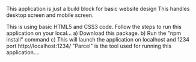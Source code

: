 This application is just a build block for basic website design
This handles desktop screen and mobile screen.

This is using basic HTML5 and CSS3 code.
Follow the steps to run this application on your local...
a) Download this package.
b) Run the "npm install" command
c) This will launch the application on localhost and 1234 port  http://localhost:1234/
  "Parcel" is the tool used for running this application....